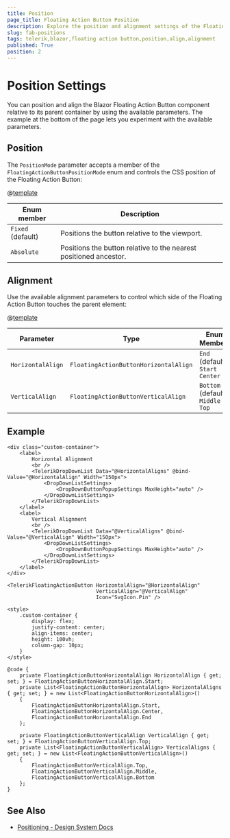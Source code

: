 ```yaml
---
title: Position
page_title: Floating Action Button Position
description: Explore the position and alignment settings of the Floating Action Button for Blazor.
slug: fab-positions
tags: telerik,blazor,floating action button,position,align,alignment
published: True
position: 2
---
```


# Position Settings

You can position and align the Blazor Floating Action Button component relative to its parent container by using the available parameters. The example at the bottom of the page lets you experiment with the available parameters.

## Position

The `PositionMode` parameter accepts a member of the `FloatingActionButtonPositionMode` enum and controls the CSS position of the Floating Action Button:

@[template](/_contentTemplates/common/parameters-table-styles.md#table-layout)

| Enum member | Description |
|---------------|--------|
| `Fixed` <br /> (default) | Positions the button relative to the viewport. |
| `Absolute` | Positions the button relative to the nearest positioned ancestor. |

## Alignment

Use the available alignment parameters to control which side of the Floating Action Button touches the parent element:

@[template](/_contentTemplates/common/parameters-table-styles.md#table-layout)

| Parameter | Type | Enum Members |
| ----------- | ----------- | ----------- |
| `HorizontalAlign` | `FloatingActionButtonHorizontalAlign` | `End` (default) <br /> `Start` <br /> `Center` |
| `VerticalAlign` | `FloatingActionButtonVerticalAlign` | `Bottom` (default) <br /> `Middle` <br /> `Top` |

## Example

````RAZOR
<div class="custom-container">
    <label>
        Horizontal Alignment
        <br />
        <TelerikDropDownList Data="@HorizontalAligns" @bind-Value="@HorizontalAlign" Width="150px">
            <DropDownListSettings>
                <DropDownButtonPopupSettings MaxHeight="auto" />
            </DropDownListSettings>
        </TelerikDropDownList>
    </label>
    <label>
        Vertical Alignment
        <br />
        <TelerikDropDownList Data="@VerticalAligns" @bind-Value="@VerticalAlign" Width="150px">
            <DropDownListSettings>
                <DropDownButtonPopupSettings MaxHeight="auto" />
            </DropDownListSettings>
        </TelerikDropDownList>
    </label>
</div>

<TelerikFloatingActionButton HorizontalAlign="@HorizontalAlign"
                             VerticalAlign="@VerticalAlign"
                             Icon="SvgIcon.Pin" />

<style>
    .custom-container {
        display: flex;
        justify-content: center;
        align-items: center;
        height: 100vh;
        column-gap: 10px;
    }
</style>

@code {
    private FloatingActionButtonHorizontalAlign HorizontalAlign { get; set; } = FloatingActionButtonHorizontalAlign.Start;
    private List<FloatingActionButtonHorizontalAlign> HorizontalAligns { get; set; } = new List<FloatingActionButtonHorizontalAlign>()
    {
        FloatingActionButtonHorizontalAlign.Start,
        FloatingActionButtonHorizontalAlign.Center,
        FloatingActionButtonHorizontalAlign.End
    };

    private FloatingActionButtonVerticalAlign VerticalAlign { get; set; } = FloatingActionButtonVerticalAlign.Top;
    private List<FloatingActionButtonVerticalAlign> VerticalAligns { get; set; } = new List<FloatingActionButtonVerticalAlign>()
    {
        FloatingActionButtonVerticalAlign.Top,
        FloatingActionButtonVerticalAlign.Middle,
        FloatingActionButtonVerticalAlign.Bottom
    };
}
````

## See Also

* [Positioning - Design System Docs](https://www.telerik.com/design-system/docs/components/floatingactionbutton/#positioning)